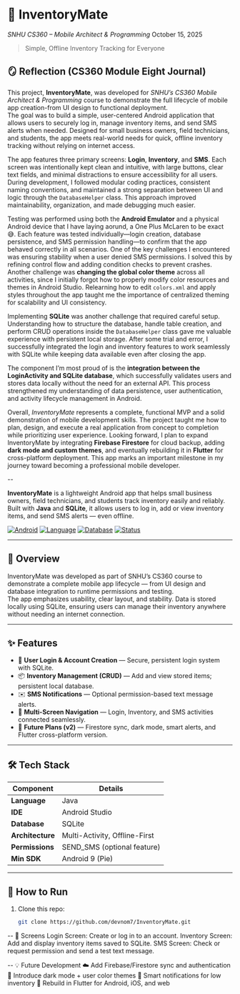 # 💼 InventoryMate  
_SNHU CS360 – Mobile Architect & Programming_   October 15, 2025
> Simple, Offline Inventory Tracking for Everyone
>
## 🪞 Reflection (CS360 Module Eight Journal)

This project, **InventoryMate**, was developed for *SNHU’s CS360 Mobile Architect & Programming* course to demonstrate the full lifecycle of mobile app creation-from UI design to functional deployment.  
The goal was to build a simple, user-centered Android application that allows users to securely log in, manage inventory items, and send SMS alerts when needed. Designed for small business owners, field technicians, and students, the app meets real-world needs for quick, offline inventory tracking without relying on internet access.  

The app features three primary screens: **Login**, **Inventory**, and **SMS**. Each screen was intentionally kept clean and intuitive, with large buttons, clear text fields, and minimal distractions to ensure accessibility for all users. During development, I followed modular coding practices, consistent naming conventions, and maintained a strong separation between UI and logic through the `DatabaseHelper` class. This approach improved maintainability, organization, and made debugging much easier.  

Testing was performed using both the **Android Emulator** and a physical Android device that I have laying aorund, a One Plus McLaren to be exact 😅. Each feature was tested individually—login creation, database persistence, and SMS permission handling—to confirm that the app behaved correctly in all scenarios. One of the key challenges I encountered was ensuring stability when a user denied SMS permissions. I solved this by refining control flow and adding condition checks to prevent crashes. Another challenge was **changing the global color theme** across all activities, since I initially forgot how to properly modify color resources and themes in Android Studio. Relearning how to edit `colors.xml` and apply styles throughout the app taught me the importance of centralized theming for scalability and UI consistency.  

Implementing **SQLite** was another challenge that required careful setup. Understanding how to structure the database, handle table creation, and perform CRUD operations inside the `DatabaseHelper` class gave me valuable experience with persistent local storage. After some trial and error, I successfully integrated the login and inventory features to work seamlessly with SQLite while keeping data available even after closing the app.  

The component I’m most proud of is the **integration between the LoginActivity and SQLite database**, which successfully validates users and stores data locally without the need for an external API. This process strengthened my understanding of data persistence, user authentication, and activity lifecycle management in Android.  

Overall, *InventoryMate* represents a complete, functional MVP and a solid demonstration of mobile development skills. The project taught me how to plan, design, and execute a real application from concept to completion while prioritizing user experience. Looking forward, I plan to expand InventoryMate by integrating **Firebase Firestore** for cloud backup, adding **dark mode and custom themes**, and eventually rebuilding it in **Flutter** for cross-platform deployment. This app marks an important milestone in my journey toward becoming a professional mobile developer.

--


**InventoryMate** is a lightweight Android app that helps small business owners, field technicians, and students track inventory easily and reliably.  
Built with **Java** and **SQLite**, it allows users to log in, add or view inventory items, and send SMS alerts — even offline.

[![Android](https://img.shields.io/badge/Platform-Android-green)]()
[![Language](https://img.shields.io/badge/Language-Java-blue)]()
[![Database](https://img.shields.io/badge/Database-SQLite-lightgrey)]()
[![Status](https://img.shields.io/badge/Version-1.0%20(MVP)-purple)]()

---

## 🧩 Overview
InventoryMate was developed as part of SNHU’s CS360 course to demonstrate a complete mobile app lifecycle — from UI design and database integration to runtime permissions and testing.  
The app emphasizes usability, clear layout, and stability. Data is stored locally using SQLite, ensuring users can manage their inventory anywhere without needing an internet connection.

---

## ✨ Features
- 🔐 **User Login & Account Creation** — Secure, persistent login system with SQLite.
- 📦 **Inventory Management (CRUD)** — Add and view stored items; persistent local database.
- ✉️ **SMS Notifications** — Optional permission-based text message alerts.
- 🧭 **Multi-Screen Navigation** — Login, Inventory, and SMS activities connected seamlessly.
- 🌙 **Future Plans (v2)** — Firestore sync, dark mode, smart alerts, and Flutter cross-platform version.

---

## 🛠️ Tech Stack
| Component | Details |
|------------|----------|
| **Language** | Java |
| **IDE** | Android Studio |
| **Database** | SQLite |
| **Architecture** | Multi-Activity, Offline-First |
| **Permissions** | SEND_SMS (optional feature) |
| **Min SDK** | Android 9 (Pie) |

---

## 🚀 How to Run
1. Clone this repo:
   ```bash
   git clone https://github.com/devnom7/InventoryMate.git
--
📱 Screens
Login Screen: Create or log in to an account.
Inventory Screen: Add and display inventory items saved to SQLite.
SMS Screen: Check or request permission and send a test text message.

--
💡 Future Development
☁️ Add Firebase/Firestore sync and authentication
🌙 Introduce dark mode + user color themes
🔔 Smart notifications for low inventory
🧩 Rebuild in Flutter for Android, iOS, and web

   
